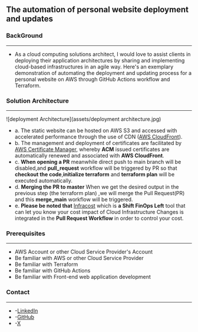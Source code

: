 ## The automation of personal website deployment and updates

### BackGround
___
- As a cloud computing solutions architect, I would love to assist clients in deploying their application architectures by sharing and implementing cloud-based infrastructures in an agile way. Here's an exemplary demonstration of automating the deployment and updating process for a personal website on AWS through GitHub Actions workflow and Terraform.

### Solution Architecture
___
![deployment Architecture](assets/deployment architecture.jpg)
- a. The static website can be hosted on AWS S3 and accessed with accelerated performance through the use of CDN ([AWS CloudFront](https://aws.amazon.com/cloudfront/)).
- b. The management and deployment of certificates are facilitated by [AWS Certificate Manager]( https://aws.amazon.com/certificate-manager/?nc1=h_ls), whereby **ACM** issued certificates are automatically renewed and associated with **AWS CloudFront**.
- c. **When opening a PR** meanwhile direct push to main branch will be disabled,and **pull_request** workflow will be triggered by PR so that **checkout the code**,**initialize terraform** and **terraform plan** will be executed automatically.
- d. **Merging the PR to master** When we get the desired output in the previous step (the terraform plan) ,we will merge the Pull Request(PR) and this **merge_main** workflow will be triggered.
- e. **Please be noted that** [Infracost](https://dashboard.infracost.io/) which is **a Shift FinOps Left** tool that can let you know your cost impact of Cloud Infrastructure Changes is integrated in the **Pull Request Workflow** in order to control your cost.
### Prerequisites
___
- AWS Account or other Cloud Service Provider's Account
- Be familiar with AWS or other Cloud Service Provider
- Be familiar with Terraform
- Be familiar with GitHub Actions
- Be familiar with Front-end web application development

### Contact

---
- -[LinkedIn](https://www.linkedin.com/in/jack-liu-b73b7b2a8/)
- -[GitHub](https://github.com/mingyu110) 
- -[X](https://x.com/Jinxun_Liu)

